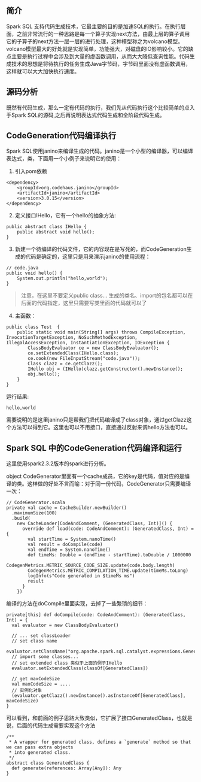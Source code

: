 ## 简介
Spark SQL 支持代码生成技术，它最主要的目的是加速SQL的执行。在执行层面，之前非常流行的一种思路是每一个算子实现next方法，由最上层的算子调用它的子算子的next方法一层一层的进行处理，这种模型称之为volcano模型。volcano模型最大的好处就是实现简单，功能强大，对磁盘的IO影响较小。它的缺点主要是执行过程中会涉及到大量的虚函数调用，从而大大降低查询性能。代码生成技术的思想是将待执行的任务生成Java字节码，字节码里面没有虚函数调用，这样就可以大大加快执行速度。

## 源码分析
既然有代码生成，那么一定有代码的执行，我们先从代码执行这个比较简单的点入手Spark SQL的源码,之后再说明表达式代码生成和全阶段代码生成。

## CodeGeneration代码编译执行
Spark SQL使用janino来编译生成的代码。janino是一个小型的编译器，可以编译表达式，类，下面用一个小例子来说明它的使用：
1. 引入pom依赖
```
<dependency>
    <groupId>org.codehaus.janino</groupId>
    <artifactId>janino</artifactId>
    <version>3.0.15</version>
</dependency>
```

2. 定义接口IHello，它有一个hello的抽象方法:
```
public abstract class IHello {
    public abstract void hello();
}
```

3. 新建一个待编译的代码文件，它的内容现在是写死的，而CodeGeneration生成的代码是确定的，这里只是用来演示janino的使用流程：
```
// code.java
public void hello() {
    System.out.println("hello,world");
}
```
> 注意，在这里不要定义public class... 生成的类名、import的包名都可以在后面的代码指定，这里只需要写类里面的代码就可以了

4. 主函数：
```
public class Test  {
    public static void main(String[] args) throws CompileException, InvocationTargetException, NoSuchMethodException, IllegalAccessException, InstantiationException, IOException {
        ClassBodyEvaluator ce = new ClassBodyEvaluator();
        ce.setExtendedClass(IHello.class);
        ce.cook(new FileInputStream("code.java"));
        Class clazz = ce.getClazz();
        IHello obj = (IHello)clazz.getConstructor().newInstance();
        obj.hello();
    }
}
```

运行结果:
```
hello,world
```

需要说明的是这里janino只是帮我们把代码编译成了class对象，通过getClazz这个方法可以得到它。这里也可以不用接口，直接通过反射来调hello方法也可以。

## Spark SQL 中的CodeGeneration代码编译和运行
这里使用spark2.3.2版本的spark进行分析。

object CodeGenerator里面有一个cache成员，它的key是代码，值对应的是编译的类。这样做的好处不言而喻：对于同一份代码，CodeGenerator只需要编译一次：
```
// CodeGenerator.scala
private val cache = CacheBuilder.newBuilder()
  .maximumSize(100)
  .build(
    new CacheLoader[CodeAndComment, (GeneratedClass, Int)]() {
      override def load(code: CodeAndComment): (GeneratedClass, Int) = {
        val startTime = System.nanoTime()
        val result = doCompile(code)
        val endTime = System.nanoTime()
        def timeMs: Double = (endTime - startTime).toDouble / 1000000
        CodegenMetrics.METRIC_SOURCE_CODE_SIZE.update(code.body.length)
        CodegenMetrics.METRIC_COMPILATION_TIME.update(timeMs.toLong)
        logInfo(s"Code generated in $timeMs ms")
        result
      }
    })
```

编译的方法在doCompile里面实现，去掉了一些繁琐的细节：
```
private[this] def doCompile(code: CodeAndComment): (GeneratedClass, Int) = {
  val evaluator = new ClassBodyEvaluator()

  // ... set classLoader
  // set class name
  evaluator.setClassName("org.apache.spark.sql.catalyst.expressions.GeneratedClass")
  // import some classes...
  // set extended class 类似于上面的例子IHello
  evaluator.setExtendedClass(classOf[GeneratedClass])

  // get maxCodeSize
  val maxCodeSize = ....
  // 实例化对象
  (evaluator.getClazz().newInstance().asInstanceOf[GeneratedClass], maxCodeSize)
}
```
可以看到，和前面的例子思路大致类似，它扩展了接口GeneratedClass，也就是说，后面的代码生成需要实现这个方法
```
/**
 * A wrapper for generated class, defines a `generate` method so that we can pass extra objects
 * into generated class.
 */
abstract class GeneratedClass {
  def generate(references: Array[Any]): Any
}
```
